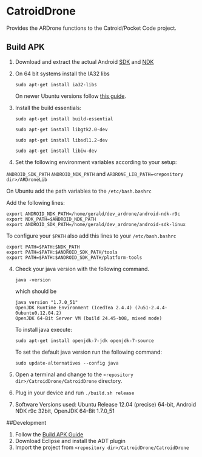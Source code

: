 CatroidDrone
============

Provides the ARDrone functions to the Catroid/Pocket Code project.

## Build APK

1. Download and extract the actual Android [SDK](http://developer.android.com/sdk/index.html?utm_source=weibolife) and [NDK](http://developer.android.com/tools/sdk/ndk/index.html)
2. On 64 bit systems install the IA32 libs 
 
   ``sudo apt-get install ia32-libs`` 

   On newer Ubuntu versions follow [this guide](http://askubuntu.com/questions/107230/what-happened-to-the-ia32-libs-package).
3. Install the build essentials:

   ``sudo apt-get install build-essential``
   
   ``sudo apt-get install libgtk2.0-dev`` 

   ``sudo apt-get install libsdl1.2-dev`` 
   
   ``sudo apt-get install libiw-dev``
   
3. Set the following environment variables according to your setup: 
 
 ``ANDROID_SDK_PATH`` ``ANDROID_NDK_PATH`` and ``ARDRONE_LIB_PATH=<repository dir>/ARDroneLib``

  On Ubuntu add the path variables to the ``/etc/bash.bashrc`` 
  
  Add the following lines:
  
  ```
  export ANDROID_NDK_PATH=/home/gerald/dev_ardrone/android-ndk-r9c
  export NDK_PATH=$ANDROID_NDK_PATH
  export ANDROID_SDK_PATH=/home/gerald/dev_ardrone/android-sdk-linux
  ```
  To configure your ``$PATH`` also add this lines to your ``/etc/bash.bashrc``
  
   ```
  export PATH=$PATH:$NDK_PATH
  export PATH=$PATH:$ANDROID_SDK_PATH/tools
  export PATH=$PATH:$ANDROID_SDK_PATH/platform-tools
   ```
  
4. Check your java version with the following command.

   ``java -version``
   
   which should be
   
   ```
   java version "1.7.0_51"
   OpenJDK Runtime Environment (IcedTea 2.4.4) (7u51-2.4.4-0ubuntu0.12.04.2)
   OpenJDK 64-Bit Server VM (build 24.45-b08, mixed mode)
   ```
   To install java execute:
   
   ``sudo apt-get install openjdk-7-jdk openjdk-7-source``
   
   To set the default java version run the following command:
   
   ``sudo update-alternatives --config java``
   
5. Open a terminal and change to the ``<repository dir>/CatroidDrone/CatroidDrone`` directory.
6. Plug in your device and run ``./build.sh release``
7. Software Versions used: Ubuntu Release 12.04 (precise) 64-bit, Android NDK r9c 32bit, OpenJDK 64-Bit 1.7.0_51

##Development
1. Follow the [Build APK Guide](https://github.com/wagnergerald/CatroidDrone/blob/master/README.md#build-apk)
2. Download Eclipse and install the ADT plugin
3. Import the project from ``<repository dir>/CatroidDrone/CatroidDrone``
